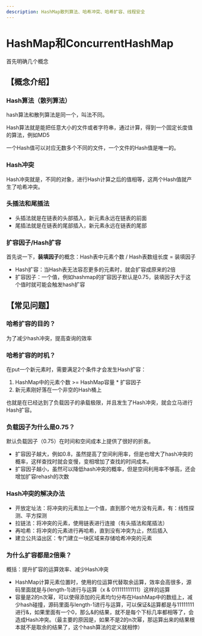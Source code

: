 ```yaml
---
description: HashMap散列算法、哈希冲突、哈希扩容、线程安全
---
```


# HashMap和ConcurrentHashMap

首先明确几个概念

## 【概念介绍】

### Hash算法（散列算法）

hash算法和散列算法是同一个，叫法不同。

Hash算法就是能把任意大小的文件或者字符串，通过计算，得到一个固定长度值的算法，例如MD5

一个Hash值可以对应无数多个不同的文件，一个文件的Hash值是唯一的。

### Hash冲突

Hash冲突就是，不同的对象，进行Hash计算之后的值相等，这两个Hash值就产生了哈希冲突。

### 头插法和尾插法

* 头插法就是在链表的头部插入，新元素永远在链表的前面
* 尾插法就是在链表的尾部插入，新元素永远在链表的尾部

### 扩容因子/Hash扩容

首先说一下，**装填因子**的概念：Hash表中元素个数 / Hash表数组长度 = 装填因子

* Hash扩容：当Hash表无法容忍更多的元素时，就会扩容成原来的2倍
* 扩容因子：一个值，例如hashmap的扩容因子默认是0.75，装填因子大于这个值时就可能会触发hash扩容



### 

## 【常见问题】

### 哈希扩容的目的？

为了减少hash冲突，提高查询的效率

### 哈希扩容的时机？

在put一个新元素时，需要满足2个条件才会发生Hash扩容：

1. HashMap中的元素个数 &gt;= HashMap容量 \* 扩容因子
2. 新元素刚好落在一个非空的Hash桶上

也就是在已经达到了负载因子的承载极限，并且发生了Hash冲突，就会立马进行Hash扩容。

### 负载因子为什么是0.75？

默认负载因子（0.75）在时间和空间成本上提供了很好的折衷。

* 扩容因子越大，例如0.8，虽然提高了空间利用率，但是也增大了hash冲突的概率，这样查找时就会变慢，变相增加了查找的时间成本。
* 扩容因子越小，虽然可以降低hash冲突的概率，但是空间利用率不够高，还会增加扩容rehash的次数

### Hash冲突的解决办法

* 开放定址法：将冲突的元素加上一个值，直到那个地方没有元素，有：线性探测、平方探测
* 拉链法：将冲突的元素，使用链表进行连接（有头插法和尾插法）
* 再哈希：将冲突的元素进行再哈希，直到没有冲突为止，然后插入
* 建立公共溢出区：专门建立一块区域来存储哈希冲突的元素

### 为什么扩容都是2倍乘？

概括：提升扩容的运算效率、减少Hash冲突

* HashMap计算元素位置时，使用的位运算代替取余运算，效率会高很多，源码里面就是与\(length-1\)进行与运算（x & 011111111111）这样的运算
* 容量是2的n次幂，可以使得添加的元素均匀分布在HashMap中的数组上，减少hash碰撞，源码里面与length-1进行与运算，可以保证&运算都是与11111111进行&，如果里面有一个0，那么&的结果，就不是每个下标几率都相等了，会造成Hash冲突。（最主要的原因是，如果不是2的n次幂，那运算出来的结果根本就不是取余的结果了，这个hash算法的定义就相悖）



